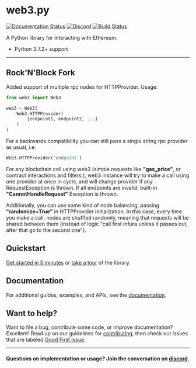 # web3.py

[![Documentation Status](https://readthedocs.org/projects/web3py/badge/?version=latest)](https://web3py.readthedocs.io/en/latest/?badge=latest)
[![Discord](https://img.shields.io/discord/809793915578089484?color=blue&label=chat&logo=discord&logoColor=white)](https://discord.gg/GHryRvPB84)
[![Build Status](https://circleci.com/gh/ethereum/web3.py.svg?style=shield)](https://circleci.com/gh/ethereum/web3.py)

A Python library for interacting with Ethereum.

-   Python 3.7.2+ support

---

## Rock'N'Block Fork 
Added support of multiple rpc nodes for HTTPProvider.
Usage:
```python
from web3 import Web3

web3 = Web3(
    Web3.HTTPProvider(
        [endpoint1, endpoint2, ...]
    )
)
```
For a backwards compatibility you can still pass a single string rpc provider as usual, i.e. 
```python
Web3.HTTPProvider('endpoint')
```

For any blockchain call using web3 (simple requests like **"gas_price"**, or contract interactions and filters,), web3 instance will try to make a call using one provider at once in cycle, and will change provider if any RequestException is thrown. If all endpoints are invalid, built-in **"CannotHandleRequest"** Exception is thrown.

Additionally, you can use some kind of node balancing, passing **"randomize=True"** in HTTPProvider initialization. In this case, every time you make a call, nodes are shuffled randomly, meaning that requests will be shared between them (instead of logic "call first infura unless it passes out, after that go to the second one").

## Quickstart

[Get started in 5 minutes](https://web3py.readthedocs.io/en/latest/quickstart.html) or
[take a tour](https://web3py.readthedocs.io/en/latest/overview.html) of the library.

## Documentation

For additional guides, examples, and APIs, see the [documentation](https://web3py.readthedocs.io/en/latest/).

## Want to help?

Want to file a bug, contribute some code, or improve documentation? Excellent! Read up on our
guidelines for [contributing](https://web3py.readthedocs.io/en/latest/contributing.html),
then check out issues that are labeled
[Good First Issue](https://github.com/ethereum/web3.py/issues?q=is%3Aissue+is%3Aopen+label%3A%22Good+First+Issue%22).

---

#### Questions on implementation or usage? Join the conversation on [discord](https://discord.gg/GHryRvPB84).
